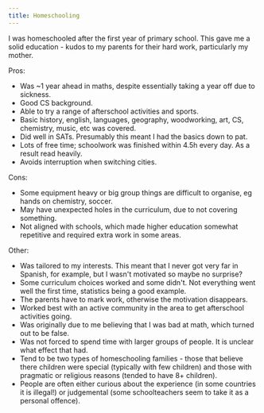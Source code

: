 ```yaml
---
title: Homeschooling
---
```


I was homeschooled after the first year of primary school.
This gave me a solid education - kudos to my parents for their hard work, particularly my mother.

Pros:
- Was ~1 year ahead in maths, despite essentially taking a year off due to sickness.
- Good CS background.
- Able to try a range of afterschool activities and sports.
- Basic history, english, languages, geography, woodworking, art, CS, chemistry, music, etc was covered.
- Did well in SATs. Presumably this meant I had the basics down to pat.
- Lots of free time; schoolwork was finished within 4.5h every day. As a result read heavily.
- Avoids interruption when switching cities.

Cons:
- Some equipment heavy or big group things are difficult to organise, eg hands on chemistry, soccer.
- May have unexpected holes in the curriculum, due to not covering something.
- Not aligned with schools, which made higher education somewhat repetitive and required extra work in some areas.

Other:
- Was tailored to my interests. This meant that I never got very far in Spanish, for example, but I wasn't motivated so maybe no surprise?
- Some curriculum choices worked and some didn't. Not everything went well the first time, statistics being a good example.
- The parents have to mark work, otherwise the motivation disappears.
- Worked best with an active community in the area to get afterschool activities going.
- Was originally due to me believing that I was bad at math, which turned out to be false.
- Was not forced to spend time with larger groups of people. It is unclear what effect that had.
- Tend to be two types of homeschooling families - those that believe there children were special (typically with few children) and those with pragmatic or religious reasons (tended to have 8+ children).
- People are often either curious about the experience (in some countries it is illegal!) or judgemental (some schoolteachers seem to take it as a personal offence).

